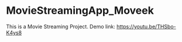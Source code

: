 # MovieStreamingApp_Moveek
This is a Movie Streaming Project. 
Demo link: https://youtu.be/THSbo-K4ys8
